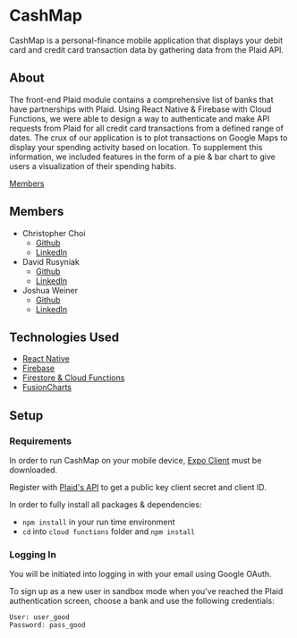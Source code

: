# CashMap

CashMap is a personal-finance mobile application that displays your debit card and credit card transaction data by gathering data from the Plaid API.

## About
The front-end Plaid module contains a comprehensive list of banks that have partnerships with Plaid. Using React Native & Firebase with Cloud Functions, we were able to design a way to authenticate and make API requests from Plaid for all credit card transactions from a defined range of dates. The crux of our application is to plot transactions on Google Maps to display your spending activity based on location. To supplement this information, we included features in the form of a pie & bar chart to give users a visualization of their spending habits.

[Members](#Members)

## Members
- Christopher Choi
  - [Github](https://github.com/cchoi9)
  - [LinkedIn](https://www.linkedin.com/in/chrishchoi/)
- David Rusyniak
  - [Github](https://github.com/dmrusyniak)
  - [LinkedIn](https://www.linkedin.com/in/david-rusyniak-9685a0105/)
- Joshua Weiner
  - [Github](https://github.com/jweiner98)
  - [LinkedIn](https://www.linkedin.com/in/josh-weiner/)

## Technologies Used
- [React Native](https://facebook.github.io/react-native/)
- [Firebase](https://firebase.google.com/)
- [Firestore & Cloud Functions](https://firebase.google.com/docs/firestore)
- [FusionCharts](https://www.fusioncharts.com/)

## Setup

### Requirements
In order to run CashMap on your mobile device,
[Expo Client](https://apps.apple.com/us/app/expo-client/id982107779) must be downloaded.

Register with [Plaid's API](https://plaid.com/) to get a public key client secret and client ID.

In order to fully install all packages & dependencies:
- `npm install` in your run time environment 
- `cd` into `cloud functions` folder and `npm install` 

### Logging In

You will be initiated into logging in with your email using Google OAuth. 

To sign up as a new user in sandbox mode when you've reached the Plaid authentication screen, choose a bank and use the following credentials:

    User: user_good
    Password: pass_good


